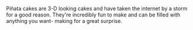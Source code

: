 Piñata cakes are 3-D looking cakes and have taken the internet by a storm for a good reason. They're incredibly fun to make and can be filled with anything you want- making for a great surprise.
